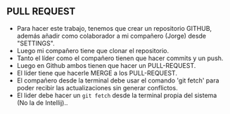 ## PULL REQUEST

- Para hacer este trabajo, tenemos que crear un repositorio GITHUB, además añadir como colaborador a mi compañero (Jorge) desde "SETTINGS".
- Luego mi compañero tiene que clonar el repositorio.
- Tanto el líder como el compañero tienen que hacer commits y un push.
- Luego en Github ambos tienen que hacer un PULL-REQUEST.
- El líder tiene que hacerle MERGE a los PULL-REQUEST.
- El compañero desde la terminal debe usar el comando 'git fetch' para poder recibir las actualizaciones sin generar conflictos.
- El lider debe hacer un `git fetch` desde la terminal propia del sistema (No la de Intellij)..
